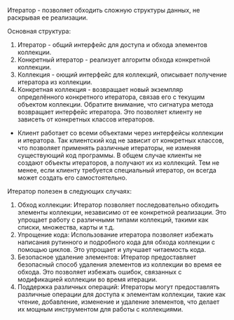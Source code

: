 Итератор - позволяет обходить сложную структуры данных, не раскрывая ее реализации.

Основная структура:
1. Итератор - общий интерфейс для доступа и обхода элементов коллекции.
2. Конкретный итератор - реализует алгоритм обхода конкретной коллекции.
3. Коллекция - оющий интерфейс для коллекций, описывает получение итератора из коллекции.
4. Конкретная коллекция - возвращает новый экземпляр определённого конкретного итератора, связав его с текущим объектом
коллекции. Обратите внимание, что сигнатура метода возвращает интерфейс итератора. Это позволяет клиенту не зависеть от
конкретных классов итераторов.
* Клиент работает со всеми объектами через интерфейсы коллекции и итератора. Так клиентский код не зависит от конкретных
классов, что позволяет применять различные итераторы, не изменяя существующий код программы.
В общем случае клиенты не создают объекты итераторов, а получают их из коллекций. Тем не менее, если клиенту требуется
специальный итератор, он всегда может создать его самостоятельно.

Итератор полезен в следующих случаях:
1. Обход коллекции: Итератор позволяет последовательно обходить элементы коллекции, независимо от ее конкретной реализации.
Это упрощает работу с различными типами коллекций, такими как списки, множества, карты и т.д.
2. Упрощение кода: Использование итератора позволяет избежать написания рутинного и подробного кода для обхода коллекции
с помощью циклов. Это упрощает и улучшает читаемость кода.
3. Безопасное удаление элементов: Итератор предоставляет безопасный способ удаления элементов из коллекции во время ее
обхода. Это позволяет избежать ошибок, связанных с модификацией коллекции во время итерации.
4. Поддержка различных операций: Итераторы могут предоставлять различные операции для доступа к элементам коллекции,
такие как чтение, добавление, изменение и удаление элементов, что делает их мощным инструментом для работы с коллекциями.